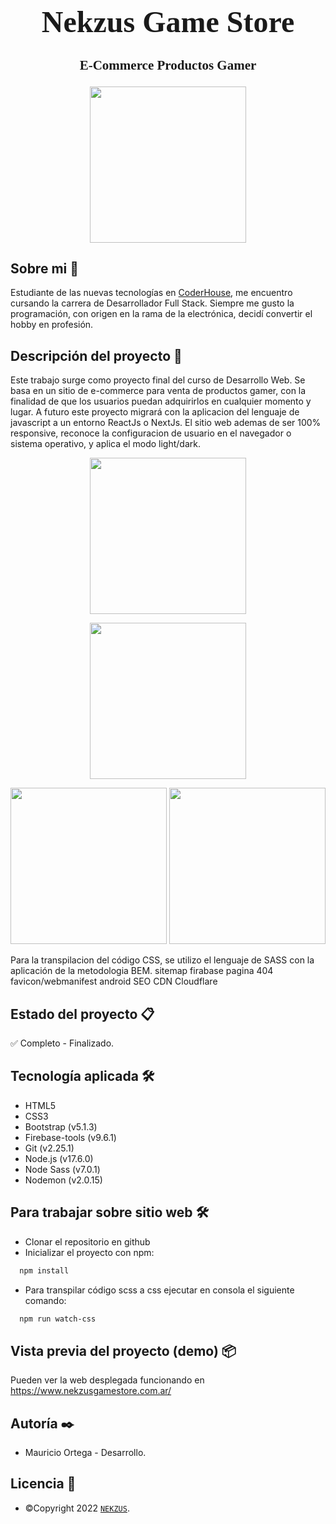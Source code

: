 # <p align="center"><font face = "El Messiri" size = 7>Nekzus Game Store</font></p>
## <p align="center"><font face = "El Messiri">E-Commerce Productos Gamer</font></p>

<p align="center">
<img src="https://firebasestorage.googleapis.com/v0/b/nekzus-game-store-dw.appspot.com/o/logo-nekzus-game-store-shadow.avif?alt=media&token=df588f06-cfd6-4261-8978-62e8f3e32dc9" 
height="250">
</p>

## Sobre mi 👀
Estudiante de las nuevas tecnologías en [CoderHouse](https://www.coderhouse.com/), me encuentro cursando la carrera de Desarrollador Full Stack. Siempre me gusto la programación, con origen en la rama de la electrónica, decidí convertir el hobby en profesión.

## Descripción del proyecto 🚀
Este trabajo surge como proyecto final del curso de Desarrollo Web. Se basa en un sitio de e-commerce para venta de productos gamer, con la finalidad de que los usuarios puedan adquirirlos en cualquier momento y lugar. A futuro este proyecto migrará con la aplicacion del lenguaje de javascript a un entorno ReactJs o NextJs.
El sitio web ademas de ser 100% responsive, reconoce la configuracion de usuario en el navegador o sistema operativo, y aplica el modo light/dark.

<p align="center">
<img src="https://firebasestorage.googleapis.com/v0/b/nekzus-game-store-dw.appspot.com/o/Version%20Dark%20Desktop.avif?alt=media&token=50fc95ce-303a-42ff-86e9-2188b06d8265" 
height="250">
</p>
<p align="center">
<img src="https://firebasestorage.googleapis.com/v0/b/nekzus-game-store-dw.appspot.com/o/Version%20Light%20Desktop.avif?alt=media&token=98c7c026-2cfd-44d0-ab21-d7a79cf5ba1c" 
height="250">
</p>
<p align="center">
<img src="https://firebasestorage.googleapis.com/v0/b/nekzus-game-store-dw.appspot.com/o/Version%20Dark%20Movil.avif?alt=media&token=50a4c728-81fa-4681-a932-69107c6f623c" 
height="250">
<img src="https://firebasestorage.googleapis.com/v0/b/nekzus-game-store-dw.appspot.com/o/Version%20Light%20Movil.avif?alt=media&token=139bd3a5-f463-4e84-8ac1-5b26c28cff4c" 
height="250">
</p>

Para la transpilacion del código CSS, se utilizo el lenguaje de SASS con la aplicación de la metodologia BEM.
sitemap
firabase
pagina 404
favicon/webmanifest android
SEO
CDN Cloudflare

## Estado del proyecto 📋

✅ Completo - Finalizado.

## Tecnología aplicada 🛠️
- HTML5
- CSS3
- Bootstrap (v5.1.3)
- Firebase-tools (v9.6.1)
- Git (v2.25.1)
- Node.js (v17.6.0)
- Node Sass (v7.0.1)
- Nodemon (v2.0.15)
## Para trabajar sobre sitio web 🛠️

- Clonar el repositorio en github
- Inicializar el proyecto con npm:
```sh
  npm install
```
- Para transpilar código scss a css ejecutar en consola el siguiente comando:
```sh
  npm run watch-css
```
## Vista previa del proyecto (demo) 📦

Pueden ver la web desplegada funcionando en https://www.nekzusgamestore.com.ar/

## Autoría ✒️
- Mauricio Ortega - Desarrollo.

## Licencia 📄
- ©️Copyright 2022 [`NEKZUS`](https://www.linkedin.com/in/mauricio-sebasti%C3%A1n-ortega-71b43788).

